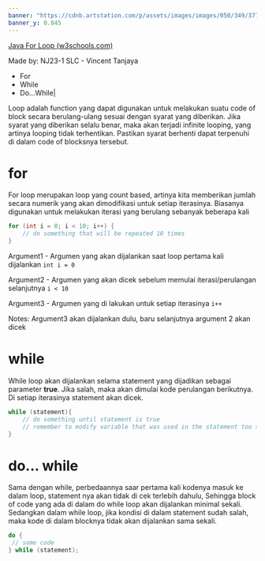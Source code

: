 ```yaml
---
banner: "https://cdnb.artstation.com/p/assets/images/images/050/349/377/large/ian-worrel-mystery-shack-ext.jpg?1654638662"
banner_y: 0.845
---
```

[Java For Loop (w3schools.com)](https://www.w3schools.com/java/java_for_loop.asp)

Made by: NJ23-1 SLC - Vincent Tanjaya
- For
- While
- Do...While|

Loop adalah function yang dapat digunakan untuk melakukan suatu code of block secara berulang-ulang sesuai dengan syarat yang diberikan. Jika syarat yang diberikan selalu benar, maka akan terjadi infinite looping, yang artinya looping tidak terhentikan. Pastikan syarat berhenti dapat terpenuhi di dalam code of blocksnya tersebut.

# for
For loop merupakan loop yang count based, artinya kita memberikan jumlah secara numerik yang akan dimodifikasi untuk setiap iterasinya. Biasanya digunakan untuk melakukan iterasi yang berulang sebanyak beberapa kali
``` java
for (int i = 0; i < 10; i++) {
	// do something that will be repeated 10 times
}
```

Argument1 - Argumen yang akan dijalankan saat loop pertama kali dijalankan
`int i = 0`

Argument2 - Argumen yang akan dicek sebelum memulai iterasi/perulangan selanjutnya
`i < 10`

Argument3 - Argumen yang di lakukan untuk setiap iterasinya
`i++`

Notes: Argument3 akan dijalankan dulu, baru selanjutnya argument 2 akan dicek

# while
While loop akan dijalankan selama statement yang dijadikan sebagai parameter **true**. Jika salah, maka akan dimulai kode perulangan berikutnya. Di setiap iterasinya statement akan dicek.
``` java
while (statement){
	// do something until statement is true
	// remember to modify variable that was used in the statement too so the statement is eventually become true and you're not stuck in a loop.
}
```

# do... while
Sama dengan while, perbedaannya saar pertama kali kodenya masuk ke dalam loop, statement nya akan tidak di cek terlebih dahulu, Sehingga block of code yang ada di dalam do while loop akan dijalankan minimal sekali. Sedangkan dalam while loop, jika kondisi di dalam statement sudah salah, maka kode di dalam blocknya tidak akan dijalankan sama sekali. 
``` java
do {
 // some code
} while (statement);
```

